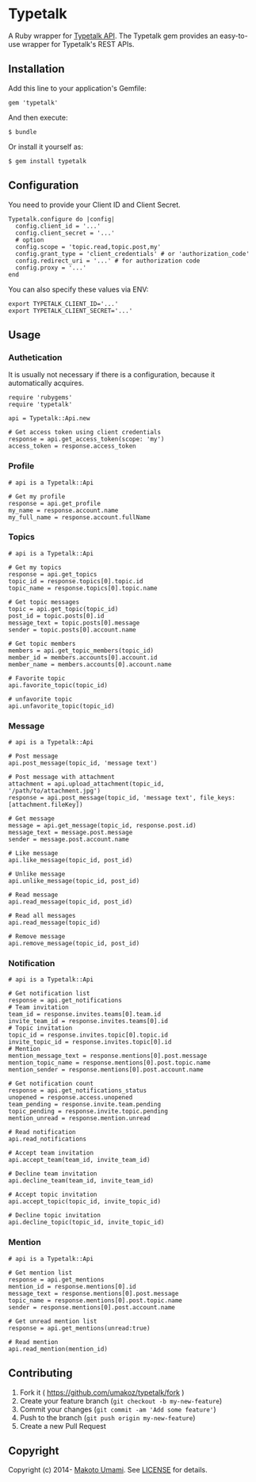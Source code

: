 # Typetalk

A Ruby wrapper for [Typetalk API](http://developers.typetalk.in/api.html). The Typetalk gem provides an easy-to-use wrapper for Typetalk's REST APIs.





## Installation

Add this line to your application's Gemfile:

    gem 'typetalk'

And then execute:

    $ bundle

Or install it yourself as:

    $ gem install typetalk





## Configuration

You need to provide your Client ID and Client Secret.

    Typetalk.configure do |config|
      config.client_id = '...'
      config.client_secret = '...'
      # option
      config.scope = 'topic.read,topic.post,my'
      config.grant_type = 'client_credentials' # or 'authorization_code'
      config.redirect_uri = '...' # for authorization code
      config.proxy = '...'
    end

You can also specify these values via ENV:

    export TYPETALK_CLIENT_ID='...'
    export TYPETALK_CLIENT_SECRET='...'





## Usage

### Authetication

It is usually not necessary if there is a configuration, because it automatically acquires.

    require 'rubygems'
    require 'typetalk'
    
    api = Typetalk::Api.new
    
    # Get access token using client credentials
    response = api.get_access_token(scope: 'my')
    access_token = response.access_token



### Profile

    # api is a Typetalk::Api
    
    # Get my profile
    response = api.get_profile
    my_name = response.account.name
    my_full_name = response.account.fullName



### Topics

    # api is a Typetalk::Api
    
    # Get my topics
    response = api.get_topics
    topic_id = response.topics[0].topic.id
    topic_name = response.topics[0].topic.name
    
    # Get topic messages
    topic = api.get_topic(topic_id)
    post_id = topic.posts[0].id
    message_text = topic.posts[0].message
    sender = topic.posts[0].account.name
    
    # Get topic members
    members = api.get_topic_members(topic_id)
    member_id = members.accounts[0].account.id
    member_name = members.accounts[0].account.name
    
    # Favorite topic
    api.favorite_topic(topic_id)
    
    # unfavorite topic
    api.unfavorite_topic(topic_id)



### Message

    # api is a Typetalk::Api
    
    # Post message
    api.post_message(topic_id, 'message text')
    
    # Post message with attachment
    attachment = api.upload_attachment(topic_id, '/path/to/attachment.jpg')
    response = api.post_message(topic_id, 'message text', file_keys:[attachment.fileKey])
    
    # Get message
    message = api.get_message(topic_id, response.post.id)
    message_text = message.post.message
    sender = message.post.account.name
    
    # Like message
    api.like_message(topic_id, post_id)
    
    # Unlike message
    api.unlike_message(topic_id, post_id)
    
    # Read message
    api.read_message(topic_id, post_id)
    
    # Read all messages
    api.read_message(topic_id)
    
    # Remove message
    api.remove_message(topic_id, post_id)



### Notification

    # api is a Typetalk::Api
    
    # Get notification list
    response = api.get_notifications
    # Team invitation
    team_id = response.invites.teams[0].team.id
    invite_team_id = response.invites.teams[0].id
    # Topic invitation
    topic_id = response.invites.topic[0].topic.id
    invite_topic_id = response.invites.topic[0].id
    # Mention
    mention_message_text = response.mentions[0].post.message
    mention_topic_name = response.mentions[0].post.topic.name
    mention_sender = response.mentions[0].post.account.name
    
    # Get notification count
    response = api.get_notifications_status
    unopened = response.access.unopened
    team_pending = response.invite.team.pending
    topic_pending = response.invite.topic.pending
    mention_unread = response.mention.unread
    
    # Read notification
    api.read_notifications
    
    # Accept team invitation
    api.accept_team(team_id, invite_team_id)
    
    # Decline team invitation
    api.decline_team(team_id, invite_team_id)
    
    # Accept topic invitation
    api.accept_topic(topic_id, invite_topic_id)
    
    # Decline topic invitation
    api.decline_topic(topic_id, invite_topic_id)



### Mention

    # api is a Typetalk::Api

    # Get mention list
    response = api.get_mentions
    mention_id = response.mentions[0].id
    message_text = response.mentions[0].post.message
    topic_name = response.mentions[0].post.topic.name
    sender = response.mentions[0].post.account.name
    
    # Get unread mention list
    response = api.get_mentions(unread:true)
    
    # Read mention
    api.read_mention(mention_id)





## Contributing

1. Fork it ( https://github.com/umakoz/typetalk/fork )
2. Create your feature branch (`git checkout -b my-new-feature`)
3. Commit your changes (`git commit -am 'Add some feature'`)
4. Push to the branch (`git push origin my-new-feature`)
5. Create a new Pull Request





## Copyright

Copyright (c) 2014- [Makoto Umami](mailto:umakoz@gmail.com). See [LICENSE](LICENSE.txt) for details.
